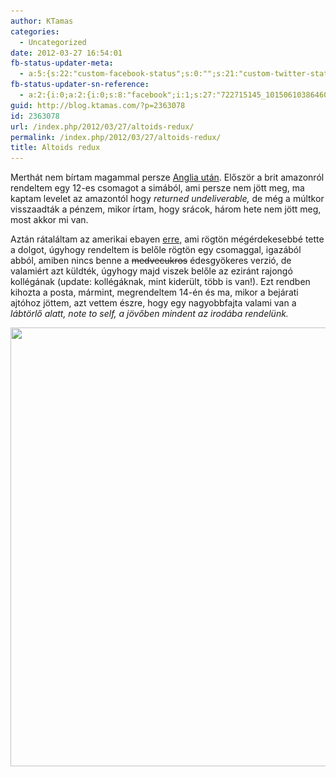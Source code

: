 ```yaml
---
author: KTamas
categories:
  - Uncategorized
date: 2012-03-27 16:54:01
fb-status-updater-meta:
  - a:5:{s:22:"custom-facebook-status";s:0:"";s:21:"custom-twitter-status";s:0:"";s:7:"fb-push";s:1:"1";s:7:"tw-push";s:1:"1";s:4:"push";s:1:"1";}
fb-status-updater-sn-reference:
  - a:2:{i:0;a:2:{i:0;s:8:"facebook";i:1;s:27:"722715145_10150610386460146";}i:1;a:2:{i:0;s:7:"twitter";i:1;s:19:"1.8465452965928E+17";}}
guid: http://blog.ktamas.com/?p=2363078
id: 2363078
url: /index.php/2012/03/27/altoids-redux/
permalink: /index.php/2012/03/27/altoids-redux/
title: Altoids redux
---
```


Merthát nem bírtam magammal persze [Anglia után](http://blog.ktamas.com/index.php/2012/01/10/cymru-meg-cave-story/). Először a brit amazonról rendeltem egy 12-es csomagot a simából, ami persze nem jött meg, ma kaptam levelet az amazontól hogy _returned undeliverable,_ de még a múltkor visszaadták a pénzem, mikor írtam, hogy srácok, három hete nem jött meg, most akkor mi van.

Aztán rátaláltam az amerikai ebayen [erre](http://store.fastcommerce.com/LooneyStuffInternational/american-mint-assortment-altoids-mints-14-tins-7-flavors-2-each-02b14bee5b69102fb5ee0090270001cf-p.html), ami rögtön mégérdekesebbé tette a dolgot, úgyhogy rendeltem is belőle rögtön egy csomaggal, igazából abból, amiben nincs benne a <del>medvecukros</del> édesgyökeres verzió, de valamiért azt küldték, úgyhogy majd viszek belőle az eziránt rajongó kollégának (update: kollégáknak, mint kiderült, több is van!). Ezt rendben kihozta a posta, mármint, megrendeltem 14-én és ma, mikor a bejárati ajtóhoz jöttem, azt vettem észre, hogy egy nagyobbfajta valami van a _lábtörlő alatt, note to self, a jövőben mindent az irodába rendelünk._

[<img class="aligncenter size-full wp-image-2363079" title="altoidss" src="/wp-content/uploads/2012/03/altoidss.jpg" alt="" width="600" height="702" srcset="/wp-content/uploads/2012/03/altoidss.jpg 600w, /wp-content/uploads/2012/03/altoidss-256x300.jpg 256w" sizes="(max-width: 600px) 100vw, 600px" />](/wp-content/uploads/2012/03/altoidss.jpg)
